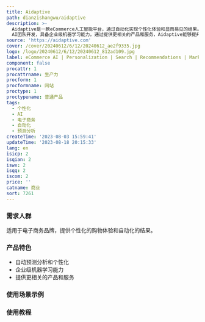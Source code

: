 ```yaml
---
title: Aidaptive
path: dianzishangwu/aidaptive
description: >-
  Aidaptive是一款eCommerce人工智能平台，通过自动化实现个性化体验和显而易见的结果。它提供自动预测分析和个性化功能，基于多种个性化因素预测最佳产品推广策略。Aidaptive由Google
  AI团队开发，具备企业级机器学习能力。通过提供更相关的产品和服务，Aidaptive能够提升购物体验、增加购物车价值，并吸引更多忠实客户。
source: 'https://aidaptive.com'
cover: /cover/20240612/6/12/20240612_ae2f9335.jpg
logo: /logo/20240612/6/12/20240612_812ad109.jpg
label: eCommerce AI | Personalization | Search | Recommendations | Marketing
component: false
procattr: 1
procattrname: 生产力
procform: 1
procformname: 网站
proctype: 1
proctypename: 普通产品
tags:
  - 个性化
  - AI
  - 电子商务
  - 自动化
  - 预测分析
createTime: '2023-08-03 15:59:41'
updateTime: '2023-08-18 20:15:33'
lang: en
isicp: 2
isqian: 2
iswx: 2
isqq: 2
iscom: 2
price: ''
catname: 商业
sort: 7261
---
```




### 需求人群
适用于电子商务品牌，提供个性化的购物体验和自动化的结果。

### 产品特色
- 自动预测分析和个性化
- 企业级机器学习能力
- 提供更相关的产品和服务

### 使用场景示例


### 使用教程


  
